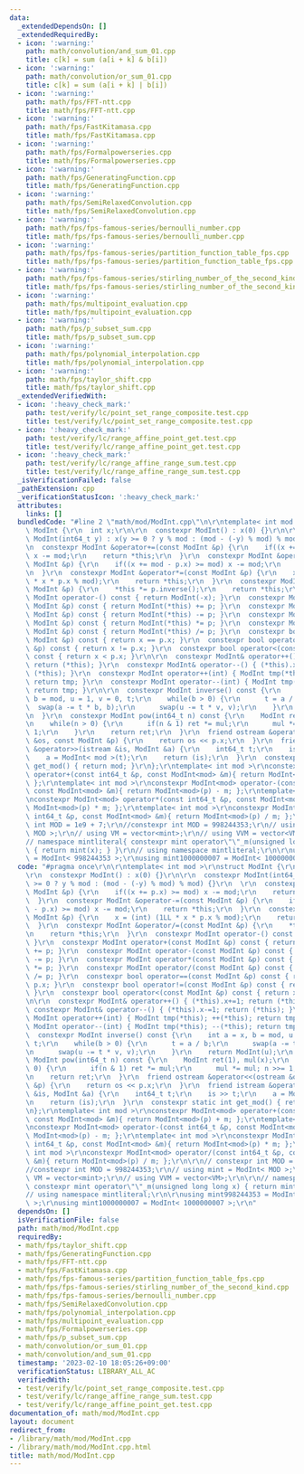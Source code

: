 ```yaml
---
data:
  _extendedDependsOn: []
  _extendedRequiredBy:
  - icon: ':warning:'
    path: math/convolution/and_sum_01.cpp
    title: c[k] = sum (a[i + k] & b[i])
  - icon: ':warning:'
    path: math/convolution/or_sum_01.cpp
    title: c[k] = sum (a[i + k] | b[i])
  - icon: ':warning:'
    path: math/fps/FFT-ntt.cpp
    title: math/fps/FFT-ntt.cpp
  - icon: ':warning:'
    path: math/fps/FastKitamasa.cpp
    title: math/fps/FastKitamasa.cpp
  - icon: ':warning:'
    path: math/fps/Formalpowerseries.cpp
    title: math/fps/Formalpowerseries.cpp
  - icon: ':warning:'
    path: math/fps/GeneratingFunction.cpp
    title: math/fps/GeneratingFunction.cpp
  - icon: ':warning:'
    path: math/fps/SemiRelaxedConvolution.cpp
    title: math/fps/SemiRelaxedConvolution.cpp
  - icon: ':warning:'
    path: math/fps/fps-famous-series/bernoulli_number.cpp
    title: math/fps/fps-famous-series/bernoulli_number.cpp
  - icon: ':warning:'
    path: math/fps/fps-famous-series/partition_function_table_fps.cpp
    title: math/fps/fps-famous-series/partition_function_table_fps.cpp
  - icon: ':warning:'
    path: math/fps/fps-famous-series/stirling_number_of_the_second_kind.cpp
    title: math/fps/fps-famous-series/stirling_number_of_the_second_kind.cpp
  - icon: ':warning:'
    path: math/fps/multipoint_evaluation.cpp
    title: math/fps/multipoint_evaluation.cpp
  - icon: ':warning:'
    path: math/fps/p_subset_sum.cpp
    title: math/fps/p_subset_sum.cpp
  - icon: ':warning:'
    path: math/fps/polynomial_interpolation.cpp
    title: math/fps/polynomial_interpolation.cpp
  - icon: ':warning:'
    path: math/fps/taylor_shift.cpp
    title: math/fps/taylor_shift.cpp
  _extendedVerifiedWith:
  - icon: ':heavy_check_mark:'
    path: test/verify/lc/point_set_range_composite.test.cpp
    title: test/verify/lc/point_set_range_composite.test.cpp
  - icon: ':heavy_check_mark:'
    path: test/verify/lc/range_affine_point_get.test.cpp
    title: test/verify/lc/range_affine_point_get.test.cpp
  - icon: ':heavy_check_mark:'
    path: test/verify/lc/range_affine_range_sum.test.cpp
    title: test/verify/lc/range_affine_range_sum.test.cpp
  _isVerificationFailed: false
  _pathExtension: cpp
  _verificationStatusIcon: ':heavy_check_mark:'
  attributes:
    links: []
  bundledCode: "#line 2 \"math/mod/ModInt.cpp\"\n\r\ntemplate< int mod >\r\nstruct\
    \ ModInt {\r\n  int x;\r\n\r\n  constexpr ModInt() : x(0) {}\r\n\r\n  constexpr\
    \ ModInt(int64_t y) : x(y >= 0 ? y % mod : (mod - (-y) % mod) % mod) {}\r\n  \r\
    \n  constexpr ModInt &operator+=(const ModInt &p) {\r\n    if((x += p.x) >= mod)\
    \ x -= mod;\r\n    return *this;\r\n  }\r\n  constexpr ModInt &operator-=(const\
    \ ModInt &p) {\r\n    if((x += mod - p.x) >= mod) x -= mod;\r\n    return *this;\r\
    \n  }\r\n  constexpr ModInt &operator*=(const ModInt &p) {\r\n    x = (int) (1LL\
    \ * x * p.x % mod);\r\n    return *this;\r\n  }\r\n  constexpr ModInt &operator/=(const\
    \ ModInt &p) {\r\n    *this *= p.inverse();\r\n    return *this;\r\n  }\r\n  constexpr\
    \ ModInt operator-() const { return ModInt(-x); }\r\n  constexpr ModInt operator+(const\
    \ ModInt &p) const { return ModInt(*this) += p; }\r\n  constexpr ModInt operator-(const\
    \ ModInt &p) const { return ModInt(*this) -= p; }\r\n  constexpr ModInt operator*(const\
    \ ModInt &p) const { return ModInt(*this) *= p; }\r\n  constexpr ModInt operator/(const\
    \ ModInt &p) const { return ModInt(*this) /= p; }\r\n  constexpr bool operator==(const\
    \ ModInt &p) const { return x == p.x; }\r\n  constexpr bool operator!=(const ModInt\
    \ &p) const { return x != p.x; }\r\n  constexpr bool operator<(const ModInt &p)\
    \ const { return x < p.x; }\r\n\r\n  constexpr ModInt& operator++() { (*this).x+=1;\
    \ return (*this); }\r\n  constexpr ModInt& operator--() { (*this).x-=1; return\
    \ (*this); }\r\n  constexpr ModInt operator++(int) { ModInt tmp(*this); ++(*this);\
    \ return tmp; }\r\n  constexpr ModInt operator--(int) { ModInt tmp(*this); --(*this);\
    \ return tmp; }\r\n\r\n  constexpr ModInt inverse() const {\r\n    int a = x,\
    \ b = mod, u = 1, v = 0, t;\r\n    while(b > 0) {\r\n      t = a / b;\r\n    \
    \  swap(a -= t * b, b);\r\n      swap(u -= t * v, v);\r\n    }\r\n    return ModInt(u);\r\
    \n  }\r\n  constexpr ModInt pow(int64_t n) const {\r\n    ModInt ret(1), mul(x);\r\
    \n    while(n > 0) {\r\n      if(n & 1) ret *= mul;\r\n      mul *= mul; n >>=\
    \ 1;\r\n    }\r\n    return ret;\r\n  }\r\n  friend ostream &operator<<(ostream\
    \ &os, const ModInt &p) {\r\n    return os << p.x;\r\n  }\r\n  friend istream\
    \ &operator>>(istream &is, ModInt &a) {\r\n    int64_t t;\r\n    is >> t;\r\n\
    \    a = ModInt< mod >(t);\r\n    return (is);\r\n  }\r\n  constexpr static int\
    \ get_mod() { return mod; }\r\n};\r\ntemplate< int mod >\r\nconstexpr ModInt<mod>\
    \ operator+(const int64_t &p, const ModInt<mod> &m){ return ModInt<mod>(p) + m;\
    \ };\r\ntemplate< int mod >\r\nconstexpr ModInt<mod> operator-(const int64_t &p,\
    \ const ModInt<mod> &m){ return ModInt<mod>(p) - m; };\r\ntemplate< int mod >\r\
    \nconstexpr ModInt<mod> operator*(const int64_t &p, const ModInt<mod> &m){ return\
    \ ModInt<mod>(p) * m; };\r\ntemplate< int mod >\r\nconstexpr ModInt<mod> operator/(const\
    \ int64_t &p, const ModInt<mod> &m){ return ModInt<mod>(p) / m; };\r\n\r\n// constexpr\
    \ int MOD = 1e9 + 7;\r\n//constexpr int MOD = 998244353;\r\n// using mint = ModInt<\
    \ MOD >;\r\n// using VM = vector<mint>;\r\n// using VVM = vector<VM>;\r\n\r\n\
    // namespace mintliteral{ constexpr mint operator\"\"_m(unsigned long long x)\
    \ { return mint(x); } }\r\n// using namespace mintliteral;\r\n\r\nusing mint998244353\
    \ = ModInt< 998244353 >;\r\nusing mint1000000007 = ModInt< 1000000007 >;\r\n"
  code: "#pragma once\r\n\r\ntemplate< int mod >\r\nstruct ModInt {\r\n  int x;\r\n\
    \r\n  constexpr ModInt() : x(0) {}\r\n\r\n  constexpr ModInt(int64_t y) : x(y\
    \ >= 0 ? y % mod : (mod - (-y) % mod) % mod) {}\r\n  \r\n  constexpr ModInt &operator+=(const\
    \ ModInt &p) {\r\n    if((x += p.x) >= mod) x -= mod;\r\n    return *this;\r\n\
    \  }\r\n  constexpr ModInt &operator-=(const ModInt &p) {\r\n    if((x += mod\
    \ - p.x) >= mod) x -= mod;\r\n    return *this;\r\n  }\r\n  constexpr ModInt &operator*=(const\
    \ ModInt &p) {\r\n    x = (int) (1LL * x * p.x % mod);\r\n    return *this;\r\n\
    \  }\r\n  constexpr ModInt &operator/=(const ModInt &p) {\r\n    *this *= p.inverse();\r\
    \n    return *this;\r\n  }\r\n  constexpr ModInt operator-() const { return ModInt(-x);\
    \ }\r\n  constexpr ModInt operator+(const ModInt &p) const { return ModInt(*this)\
    \ += p; }\r\n  constexpr ModInt operator-(const ModInt &p) const { return ModInt(*this)\
    \ -= p; }\r\n  constexpr ModInt operator*(const ModInt &p) const { return ModInt(*this)\
    \ *= p; }\r\n  constexpr ModInt operator/(const ModInt &p) const { return ModInt(*this)\
    \ /= p; }\r\n  constexpr bool operator==(const ModInt &p) const { return x ==\
    \ p.x; }\r\n  constexpr bool operator!=(const ModInt &p) const { return x != p.x;\
    \ }\r\n  constexpr bool operator<(const ModInt &p) const { return x < p.x; }\r\
    \n\r\n  constexpr ModInt& operator++() { (*this).x+=1; return (*this); }\r\n \
    \ constexpr ModInt& operator--() { (*this).x-=1; return (*this); }\r\n  constexpr\
    \ ModInt operator++(int) { ModInt tmp(*this); ++(*this); return tmp; }\r\n  constexpr\
    \ ModInt operator--(int) { ModInt tmp(*this); --(*this); return tmp; }\r\n\r\n\
    \  constexpr ModInt inverse() const {\r\n    int a = x, b = mod, u = 1, v = 0,\
    \ t;\r\n    while(b > 0) {\r\n      t = a / b;\r\n      swap(a -= t * b, b);\r\
    \n      swap(u -= t * v, v);\r\n    }\r\n    return ModInt(u);\r\n  }\r\n  constexpr\
    \ ModInt pow(int64_t n) const {\r\n    ModInt ret(1), mul(x);\r\n    while(n >\
    \ 0) {\r\n      if(n & 1) ret *= mul;\r\n      mul *= mul; n >>= 1;\r\n    }\r\
    \n    return ret;\r\n  }\r\n  friend ostream &operator<<(ostream &os, const ModInt\
    \ &p) {\r\n    return os << p.x;\r\n  }\r\n  friend istream &operator>>(istream\
    \ &is, ModInt &a) {\r\n    int64_t t;\r\n    is >> t;\r\n    a = ModInt< mod >(t);\r\
    \n    return (is);\r\n  }\r\n  constexpr static int get_mod() { return mod; }\r\
    \n};\r\ntemplate< int mod >\r\nconstexpr ModInt<mod> operator+(const int64_t &p,\
    \ const ModInt<mod> &m){ return ModInt<mod>(p) + m; };\r\ntemplate< int mod >\r\
    \nconstexpr ModInt<mod> operator-(const int64_t &p, const ModInt<mod> &m){ return\
    \ ModInt<mod>(p) - m; };\r\ntemplate< int mod >\r\nconstexpr ModInt<mod> operator*(const\
    \ int64_t &p, const ModInt<mod> &m){ return ModInt<mod>(p) * m; };\r\ntemplate<\
    \ int mod >\r\nconstexpr ModInt<mod> operator/(const int64_t &p, const ModInt<mod>\
    \ &m){ return ModInt<mod>(p) / m; };\r\n\r\n// constexpr int MOD = 1e9 + 7;\r\n\
    //constexpr int MOD = 998244353;\r\n// using mint = ModInt< MOD >;\r\n// using\
    \ VM = vector<mint>;\r\n// using VVM = vector<VM>;\r\n\r\n// namespace mintliteral{\
    \ constexpr mint operator\"\"_m(unsigned long long x) { return mint(x); } }\r\n\
    // using namespace mintliteral;\r\n\r\nusing mint998244353 = ModInt< 998244353\
    \ >;\r\nusing mint1000000007 = ModInt< 1000000007 >;\r\n"
  dependsOn: []
  isVerificationFile: false
  path: math/mod/ModInt.cpp
  requiredBy:
  - math/fps/taylor_shift.cpp
  - math/fps/GeneratingFunction.cpp
  - math/fps/FFT-ntt.cpp
  - math/fps/FastKitamasa.cpp
  - math/fps/fps-famous-series/partition_function_table_fps.cpp
  - math/fps/fps-famous-series/stirling_number_of_the_second_kind.cpp
  - math/fps/fps-famous-series/bernoulli_number.cpp
  - math/fps/SemiRelaxedConvolution.cpp
  - math/fps/polynomial_interpolation.cpp
  - math/fps/multipoint_evaluation.cpp
  - math/fps/Formalpowerseries.cpp
  - math/fps/p_subset_sum.cpp
  - math/convolution/or_sum_01.cpp
  - math/convolution/and_sum_01.cpp
  timestamp: '2023-02-10 18:05:26+09:00'
  verificationStatus: LIBRARY_ALL_AC
  verifiedWith:
  - test/verify/lc/point_set_range_composite.test.cpp
  - test/verify/lc/range_affine_range_sum.test.cpp
  - test/verify/lc/range_affine_point_get.test.cpp
documentation_of: math/mod/ModInt.cpp
layout: document
redirect_from:
- /library/math/mod/ModInt.cpp
- /library/math/mod/ModInt.cpp.html
title: math/mod/ModInt.cpp
---
```

